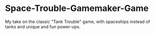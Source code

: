 # Space-Trouble-Gamemaker-Game
My take on the classic "Tank Trouble" game, with spaceships instead of tanks and unique and fun power-ups. 
